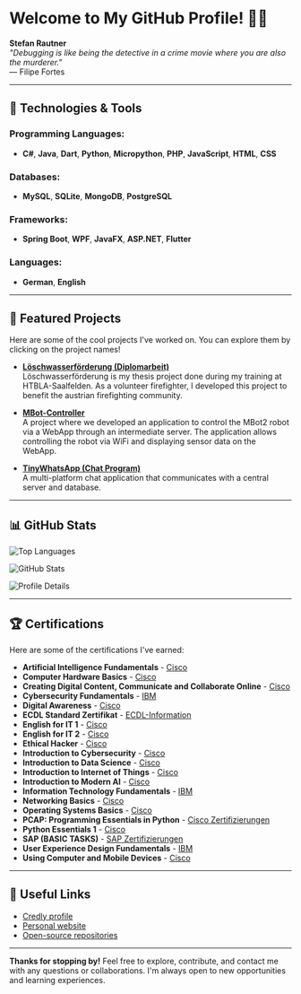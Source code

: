 # Welcome to My GitHub Profile! 👨‍💻

**Stefan Rautner**  
*"Debugging is like being the detective in a crime movie where you are also the murderer."*  
— Filipe Fortes

---

## 🔧 Technologies & Tools

### Programming Languages:
- **C#**, **Java**, **Dart**, **Python**, **Micropython**, **PHP**, **JavaScript**, **HTML**, **CSS**

### Databases:
- **MySQL**, **SQLite**, **MongoDB**, **PostgreSQL**

### Frameworks:
- **Spring Boot**, **WPF**, **JavaFX**, **ASP.NET**, **Flutter**

### Languages:
- **German**, **English**

---

## 🚀 Featured Projects
Here are some of the cool projects I've worked on. You can explore them by clicking on the project names!

- [**Löschwasserförderung (Diplomarbeit)**](#)  
  Löschwasserförderung is my thesis project done during my training at HTBLA-Saalfelden. As a volunteer firefighter, I developed this project to benefit the austrian firefighting community.

- [**MBot-Controller**](https://github.com/StefanRautner/MBot-Controller)  
  A project where we developed an application to control the MBot2 robot via a WebApp through an intermediate server. The application allows controlling the robot via WiFi and displaying sensor data on the WebApp.

- [**TinyWhatsApp (Chat Program)**](https://github.com/StefanRautner/TinyWhatsApp)  
  A multi-platform chat application that communicates with a central server and database.

---

## 📊 GitHub Stats

![Top Languages](https://github-readme-stats.vercel.app/api/top-langs/?username=StefanRautner&layout=compact&theme=radical)

![GitHub Stats](https://github-readme-stats.vercel.app/api?username=StefanRautner&show_icons=true&rank_icon=github&theme=radical)

![Profile Details](https://github-profile-summary-cards.vercel.app/api/cards/profile-details?username=StefanRautner&theme=radical)

---

## 🏆 Certifications
Here are some of the certifications I've earned:

- **Artificial Intelligence Fundamentals** - [Cisco](https://www.credly.com/earner/earned/badge/02c3f148-5d9b-4848-a97e-563d11b74ac6)
- **Computer Hardware Basics** - [Cisco](https://www.credly.com/earner/earned/badge/647aa6b0-7222-4130-ab69-d88813ecba8b)
- **Creating Digital Content, Communicate and Collaborate Online** - [Cisco](https://www.credly.com/earner/earned/badge/0b33a8b0-6b4a-4c65-b118-bc50d611f93d)
- **Cybersecurity Fundamentals** - [IBM](https://www.credly.com/earner/earned/badge/5f39a144-6c69-480e-bddc-e7c3bed59611)
- **Digital Awareness** - [Cisco](https://www.credly.com/earner/earned/badge/3c5808cf-b2a4-407a-8836-e5a5adf6121d)
- **ECDL Standard Zertifikat** - [ECDL-Information](https://www.icdl.at)
- **English for IT 1** - [Cisco](https://www.credly.com/earner/earned/badge/fc2960c2-e7e9-4ade-a07f-b95a850bf778)
- **English for IT 2** - [Cisco](https://www.credly.com/earner/earned/badge/ec988248-9c44-4393-b6da-b84c959311e7)
- **Ethical Hacker** - [Cisco](https://www.credly.com/earner/earned/badge/4eeaf26e-0f7d-426c-9194-63369cae6859)
- **Introduction to Cybersecurity** - [Cisco](https://www.credly.com/earner/earned/badge/942deac4-d986-4a12-896a-1398ab6355e3)
- **Introduction to Data Science** - [Cisco](https://www.credly.com/earner/earned/badge/24a7dffd-59cb-4f3c-befb-010349192ce5)
- **Introduction to Internet of Things** - [Cisco](https://www.credly.com/earner/earned/badge/0d991b1e-268c-4718-a8df-f84322b80c1a)
- **Introduction to Modern AI** - [Cisco](https://www.credly.com/earner/earned/badge/a5504512-dbc1-4f31-9e7d-ad37df6a4ef0)
- **Information Technology Fundamentals** - [IBM](https://www.credly.com/earner/earned/badge/81feb453-bf32-4d97-b922-e788b412d5a0)
- **Networking Basics** - [Cisco](https://www.credly.com/earner/earned/badge/37948a25-57f0-4ccc-9364-5e88fdaba3a0)
- **Operating Systems Basics** - [Cisco](https://www.credly.com/earner/earned/badge/05e3e37e-db8e-487e-b4ee-282961d53e32)
- **PCAP: Programming Essentials in Python** - [Cisco Zertifizierungen](https://www.netacad.com)
- **Python Essentials 1** - [Cisco](https://www.credly.com/earner/earned/badge/845cac6d-01f6-4d88-a8e2-c6e3cdf9acbd)
- **SAP (BASIC TASKS)** - [SAP Zertifizierungen](https://www.sap.com/austria/training-certification.html)
- **User Experience Design Fundamentals** - [IBM](https://www.credly.com/earner/earned/badge/017f6df0-1982-4ada-9a22-76bf33b5018a)
- **Using Computer and Mobile Devices** - [Cisco](https://www.credly.com/earner/earned/badge/567ccdac-912f-4e11-bc15-e40aa277d348)

---

## 🔗 Useful Links

- [Credly profile](https://www.credly.com/users/stefan-rautner)
- [Personal website](https://stefanrautner.netlify.app)
- [Open-source repositories](https://github.com/StefanRautner?tab=repositories)

---

**Thanks for stopping by!**
Feel free to explore, contribute, and contact me with any questions or collaborations.
I'm always open to new opportunities and learning experiences.
